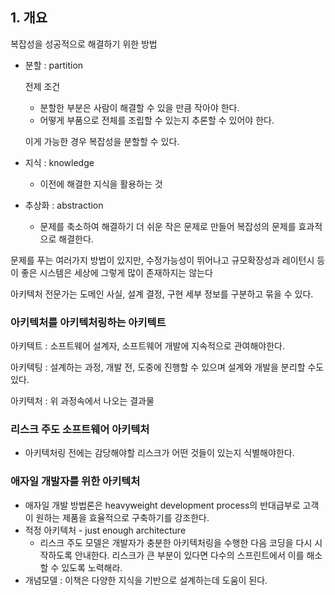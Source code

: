 ## 1. 개요

복잡성을 성공적으로 해결하기 위한 방법 

- 분할 : partition
    
    전제 조건
    
    - 분할한 부분은 사람이 해결할 수 있을 만큼 작아야 한다.
    - 어떻게 부품으로 전체를 조립할 수 있는지 추론할 수 있어야 한다.
    
    이게 가능한 경우 복잡성을 분할할 수 있다.
    
- 지식 : knowledge
    - 이전에 해결한 지식을 활용하는 것
- 추상화 : abstraction
    - 문제를 축소하여 해결하기 더 쉬운 작은 문제로 만들어 복잡성의 문제를 효과적으로 해결한다.

문제를 푸는 여러가지 방법이 있지만, 수정가능성이 뛰어나고 규모확장성과 레이턴시 등이 좋은 시스템은 세상에 그렇게 많이 존재하지는 않는다

아키텍처 전문가는 도메인 사실, 설계 결정, 구현 세부 정보를 구분하고 묶을 수 있다.

### 아키텍처를 아키텍처링하는 아키텍트

아키텍트 : 소프트웨어 설계자, 소프트웨어 개발에 지속적으로 관여해야한다.

아키텍팅 : 설계하는 과정, 개발 전, 도중에 진행할 수 있으며 설계와 개발을 분리할 수도 있다.

아키텍처 : 위 과정속에서 나오는 결과물

### 리스크 주도 소프트웨어 아키텍처

- 아키텍처링 전에는 감당해야할 리스크가 어떤 것들이 있는지 식별해야한다.

### 애자일 개발자를 위한 아키텍처

- 애자일 개발 방법론은 heavyweight development process의 반대급부로 고객이 원하는 제품을 효율적으로 구축하기를 강조한다.
- 적정 아키텍처 - just enough architecture
    - 리스크 주도 모델은 개발자가 충분한 아키텍처링을 수행한 다음 코딩을 다시 시작하도록 안내한다. 리스크가 큰 부분이 있다면 다수의 스프린트에서 이를 해소할 수 있도록 노력해라.
- 개념모델 : 이책은 다양한 지식을 기반으로 설계하는데 도움이 된다.